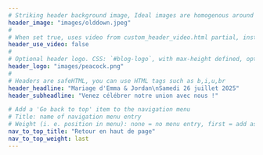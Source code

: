 ```yaml
---
# Striking header background image, Ideal images are homogenous around the centre and contrasting to the text. Non-ideal images can use `title_guard`
header_image: "images/olddown.jpeg"
#
# When set true, uses video from custom_header_video.html partial, instead of header_image
header_use_video: false
#
# Optional header logo. CSS: `#blog-logo`, with max-height defined, optimize to prevent scaling
header_logo: "images/peacock.png"
#
# Headers are safeHTML, you can use HTML tags such as b,i,u,br
header_headline: "Mariage d'Emma & Jordan\nSamedi 26 juillet 2025"
header_subheadline: "Venez célébrer notre union avec nous !"

# Add a 'Go back to top' item to the navigation menu
# Title: name of navigation menu entry
# Weight (i. e. position in menu): none = no menu entry, first = add as first entry, last = ad as last entry
nav_to_top_title: "Retour en haut de page"
nav_to_top_weight: last
---
```


